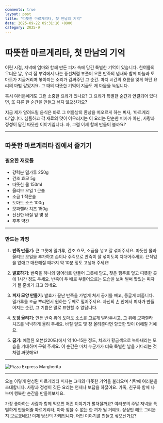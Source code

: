 ```yaml
---
comments: true
layout: post
title: "따뜻한 마르게리타, 첫 만남의 기억"
date: 2025-09-22 09:31:16 +0900
category: 2025-9
---
```


# 따뜻한 마르게리타, 첫 만남의 기억

어린 시절, 저녁에 엄마와 함께 만든 피자 속에 담긴 특별한 기억이 있습니다. 한여름의 무더운 날, 우리 집 부엌에서 나는 풍선처럼 부풀어 오른 반죽의 냄새와 함께 마늘과 토마토가 지글거리며 볶아지는 소리가 감싸주던 그 순간. 마치 시간의 흐름을 잊게 하던 요리의 마법 같았지요. 그 때의 따뜻한 기억이 지금도 제 마음을 녹입니다. 

혹시 여러분에게도 그런 소중한 요리가 있나요? 그 요리가 특별한 순간과 연결되어 있다면, 또 다른 한 순간을 만들고 싶지 않으신가요?

지금 제가 알려드릴 음식은 바로 그 여름날의 환상을 떠오르게 하는 피자, '마르게리타'입니다. 심플하고 각 재료의 맛이 어우러지는 이 요리는 단순한 피자가 아닌, 사랑과 정성이 담긴 따뜻한 이야기입니다. 자, 그럼 이제 함께 만들어 볼까요? 

---

## 따뜻한 마르게리타 집에서 즐기기

### 필요한 재료들

- 강력분 밀가루 250g
- 건조 효모 5g
- 따뜻한 물 150ml
- 올리브 오일 1 큰술
- 소금 1 작은술
- 토마토 소스 100g
- 모짜렐라 치즈 150g
- 신선한 바질 잎 몇 장
- 후추 약간

---

### 만드는 과정

1. **반죽 만들기:** 큰 그릇에 밀가루, 건조 효모, 소금을 넣고 잘 섞어주세요. 따뜻한 물과 올리브 오일을 추가하고 손이나 주걱으로 반죽이 잘 섞이도록 치대어주세요. 끈적임을 없애고 매끈해질 때까지 약 10분 정도 고생해 주세요! 

2. **발효하기:** 반죽을 하나의 덩어리로 만들어 그릇에 담고, 젖은 행주로 덮고 따뜻한 곳에 1시간 정도 두세요. 반죽이 두 배로 부풀어오르는 모습을 보며 벌써 맛있는 피자가 될 준비가 되고 있네요.

3. **피자 모양 만들기:** 발효가 끝난 반죽을 가볍게 쳐서 공기를 빼고, 둥글게 펴줍니다. 밀가루를 조금 뿌리면서 원하는 두께로 밀어주세요. 자신의 손 안에서 피자가 만들어지는 순간, 그 기쁨은 말로 표현할 수 없답니다.

4. **토핑 올리기:** 만든 반죽 위에 토마토 소스를 고르게 발라주시고, 그 위에 모짜렐라 치즈를 넉넉하게 올려 주세요. 바질 잎도 몇 장 올려준다면 향긋한 맛이 더해질 거예요.

5. **굽기:** 예열된 오븐(220도)에서 약 10-15분 정도, 치즈가 황금색으로 녹아내리는 모습을 기대하며 구워 주세요. 이 순간은 마치 누군가가 더욱 특별한 날을 기다리는 것처럼 짜릿해요!

---

![Pizza Express Margherita](https://www.themealdb.com/images/media/meals/x0lk931587671540.jpg)

---

오늘 이렇게 완성된 마르게리타 피자는 그때의 따뜻한 기억을 불러오며 식탁에 여러분을 초대합니다. 사랑과 정성이 깃든 요리는 언제나 보답을 하잖아요. 가족, 친구와 함께 나누며 행복한 순간을 만들어보세요. 

가장 좋아하는 사람과 함께 먹으면 어떤 이야기가 펼쳐질까요? 여러분의 주말 저녁을 특별하게 만들어줄 마르게리타, 아마 잊을 수 없는 한 끼가 될 거예요. 상상만 해도 그리운지 모르겠네요! 이제 당신의 차례입니다. 어떤 이야기를 만들고 싶으신가요?